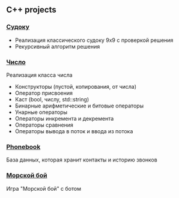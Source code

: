 ## C++ projects

### [Судоку](https://github.com/alenavee/cpp-projects/tree/main/hw01-sudoku-alenavee)
* Реализация классического судоку 9х9 с проверкой решения
* Рекурсивный алгоритм решения


### [Число](https://github.com/alenavee/cpp-projects/tree/main/hw03-number-trie-alenavee)

Реализация класса числа

* Конструкторы (пустой, копирования, от числа)
* Оператор присвоения
* Каст (bool, числу, std::string)
* Бинарные арифметические и битовые операторы
* Унарные операторы
* Операторы инкремента и декремента
* Операторы сравнения
* Операторы вывода в поток и ввода из потока


### [Phonebook](https://github.com/alenavee/cpp-projects/tree/main/hw04-phone-book-alenavee)
База данных, которая хранит контакты и историю звонков

### [Морской бой](https://github.com/alenavee/cpp-projects/tree/main/hw05-sea-battle-alenavee)
Игра "Морской бой" с ботом

